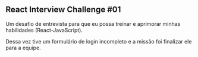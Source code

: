 

## React Interview Challenge #01

Um desafio de entrevista para que eu possa treinar e aprimorar minhas habilidades (React-JavaScript).

Dessa vez tive um formulário de login incompleto e a missão foi finalizar ele para a equipe.

